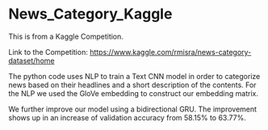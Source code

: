 # News_Category_Kaggle
This is from a Kaggle Competition. 

Link to the Competition: https://www.kaggle.com/rmisra/news-category-dataset/home

The python code uses NLP to train a Text CNN model in order to categorize news based on their headlines and a short description of the contents. For the NLP we used the GloVe embedding to construct our embedding matrix.

We further improve our model using a bidirectional GRU. The improvement shows up in an increase of validation accuracy from 58.15% to 63.77%.
